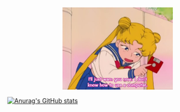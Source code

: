 ### 

<p align="center">
    <img width="50%" src="https://github.com/melonpan/melonpan/blob/main/d8b.jpg?raw=true)"> 
</p>

[![Anurag's GitHub stats](https://github-readme-stats.vercel.app/api?username=melonpan&show_icons=true&theme=omni)](https://github.com/anuraghazra/github-readme-stats) 
